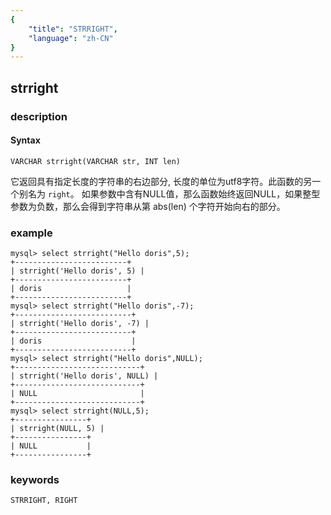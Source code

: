 ```yaml
---
{
    "title": "STRRIGHT",
    "language": "zh-CN"
}
---
```


<!-- 
Licensed to the Apache Software Foundation (ASF) under one
or more contributor license agreements.  See the NOTICE file
distributed with this work for additional information
regarding copyright ownership.  The ASF licenses this file
to you under the Apache License, Version 2.0 (the
"License"); you may not use this file except in compliance
with the License.  You may obtain a copy of the License at

  http://www.apache.org/licenses/LICENSE-2.0

Unless required by applicable law or agreed to in writing,
software distributed under the License is distributed on an
"AS IS" BASIS, WITHOUT WARRANTIES OR CONDITIONS OF ANY
KIND, either express or implied.  See the License for the
specific language governing permissions and limitations
under the License.
-->

## strright
### description
#### Syntax

`VARCHAR strright(VARCHAR str, INT len)`


它返回具有指定长度的字符串的右边部分, 长度的单位为utf8字符。此函数的另一个别名为 `right`。
如果参数中含有NULL值，那么函数始终返回NULL，如果整型参数为负数，那么会得到字符串从第 abs(len) 个字符开始向右的部分。

### example

```
mysql> select strright("Hello doris",5);
+-------------------------+
| strright('Hello doris', 5) |
+-------------------------+
| doris                   |
+-------------------------+
mysql> select strright("Hello doris",-7);
+--------------------------+
| strright('Hello doris', -7) |
+--------------------------+
| doris                    |
+--------------------------+
mysql> select strright("Hello doris",NULL);
+----------------------------+
| strright('Hello doris', NULL) |
+----------------------------+
| NULL                       |
+----------------------------+
mysql> select strright(NULL,5);
+----------------+
| strright(NULL, 5) |
+----------------+
| NULL           |
+----------------+
```
### keywords
    STRRIGHT, RIGHT